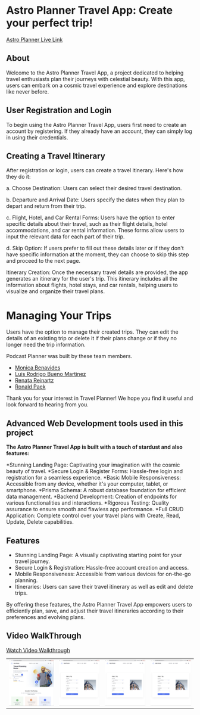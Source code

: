 # Astro Planner Travel App: Create your perfect trip!    

[Astro Planner Live Link](https://astro-planner.netlify.app/)

## About

Welcome to the Astro Planner Travel App, a project dedicated to helping travel enthusiasts plan their journeys with celestial beauty. With this app, users can embark on a cosmic travel experience and explore destinations like never before.

## User Registration and Login

To begin using the Astro Planner Travel App, users first need to create an account by registering. If they already have an account, they can simply log in using their credentials.

## Creating a Travel Itinerary

After registration or login, users can create a travel itinerary. Here's how they do it:

a. Choose Destination: Users can select their desired travel destination.

b. Departure and Arrival Date: Users specify the dates when they plan to depart and return from their trip.

c. Flight, Hotel, and Car Rental Forms: Users have the option to enter specific details about their travel, such as their flight details, hotel accommodations, and car rental information. These forms allow users to input the relevant data for each part of their trip.

d. Skip Option: If users prefer to fill out these details later or if they don't have specific information at the moment, they can choose to skip this step and proceed to the next page.

Itinerary Creation: Once the necessary travel details are provided, the app generates an itinerary for the user's trip. This itinerary includes all the information about flights, hotel stays, and car rentals, helping users to visualize and organize their travel plans.

# Managing Your Trips
Users have the option to manage their created trips. They can edit the details of an existing trip or delete it if their plans change or if they no longer need the trip information.


Podcast Planner was built by these team members.

* [Monica Benavides](https://github.com/monibena)
* [Luis Rodrigo Bueno Martinez](https://github.com/renata1026)
* [Renata Reinartz](https://github.com/renata1026)
* [Ronald Paek](https://github.com/ronaldpaek)

Thank you for your interest in Travel Planner! We hope you find it useful and look forward to hearing from you.    


## Advanced Web Development tools used in this project

**The Astro Planner Travel App is built with a touch of stardust and also features:**

*Stunning Landing Page: Captivating your imagination with the cosmic beauty of travel.
*Secure Login & Register Forms: Hassle-free login and registration for a seamless experience.
*Basic Mobile Responsiveness: Accessible from any device, whether it's your computer, tablet, or smartphone.
*Prisma Schema: A robust database foundation for efficient data management.
*Backend Development: Creation of endpoints for various functionalities and interactions.
*Rigorous Testing: Quality assurance to ensure smooth and flawless app performance.
*Full CRUD Application: Complete control over your travel plans with Create, Read, Update, Delete capabilities.



## Features

* Stunning Landing Page: A visually captivating starting point for your travel journey.
* Secure Login & Registration: Hassle-free account creation and access.
* Mobile Responsiveness: Accessible from various devices for on-the-go planning.
* Itineraries: Users can save their travel itinerary as well as edit and delete trips.

By offering these features, the Astro Planner Travel App empowers users to efficiently plan, save, and adjust their travel itineraries according to their preferences and evolving plans.

## Video WalkThrough

[Watch Video Walkthrough]([https://your-video-link-here](https://www.loom.com/share/39bfc6f1064b4fe3956945451426e4d6?sid=750cfc77-dae1-4f11-a68d-df26e6bcb860))

<table>
  <tr>
    <td><img src="./gitHubReadme/LandingPage.png" alt="Landing Page"></td>
    <td><img src="./gitHubReadme/CreateTrips.png" alt="CreateTrips"></td>
    <td><img src="./gitHubReadme/CreateTrips.png" alt="Register"></td>
    <td><img src="./gitHubReadme/CreateTrips.png" alt="Itenerary"></td>
  </tr>
</table>

 




